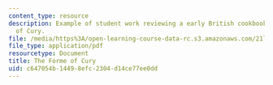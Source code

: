 ```yaml
---
content_type: resource
description: Example of student work reviewing a early British cookbook, The Forme
  of Cury.
file: /media/https%3A/open-learning-course-data-rc.s3.amazonaws.com/21l-707-reading-cookbooks-from-the-forme-of-cury-to-the-smitten-kitchen-spring-2017/c647054b14498efc2304d14ce77ee0dd_MIT21L_707S17_Second_Essay.pdf
file_type: application/pdf
resourcetype: Document
title: The Forme of Cury
uid: c647054b-1449-8efc-2304-d14ce77ee0dd
---
```

